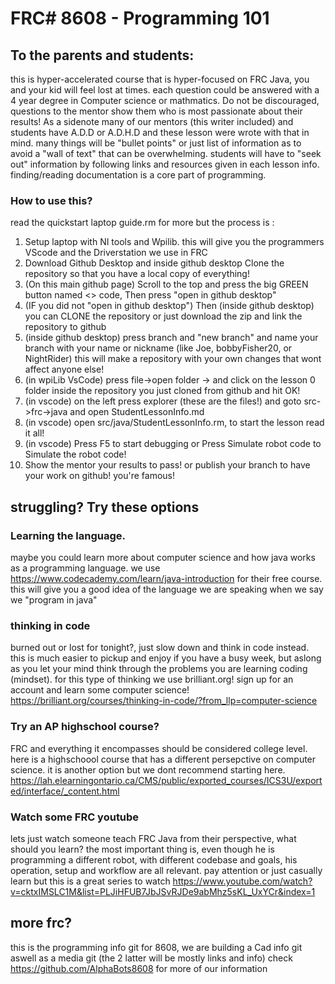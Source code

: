 # FRC# 8608 - Programming 101

## To the parents and students: 
this is hyper-accelerated course that is hyper-focused on FRC Java, you and your kid will feel lost at times. each question could be answered with a 4 year degree in Computer science or mathmatics. Do not be discouraged, questions to the mentor show them who is most passionate about their results! 
As a sidenote many of our mentors (this writer included) and students have A.D.D or A.D.H.D and these lesson were wrote with that in mind. many things will be "bullet points" or just list of information as to avoid a "wall of text" that can be overwhelming. students will have to "seek out" information by following links and resources given in each lesson info. finding/reading documentation is a core part of programming.

### How to use this? 
read the quickstart laptop guide.rm for more but the process is : 
 1. Setup laptop with NI tools and Wpilib. this will give you the programmers VScode and the Driverstation we use in FRC
 2. Download Github Desktop and inside github desktop Clone the repository so that you have a local copy of everything!
 2. (On this main github page) Scroll to the top and press the big GREEN button named <> code, Then press "open in github desktop"
 2. (IF you did not "open in github desktop") Then (inside github desktop) you can CLONE the repository or just download the zip and link the repository to github
 2. (inside github desktop) press branch and "new branch" and name your branch with your name or nickname (like Joe, bobbyFisher20, or NightRider) this will make a repository with your own changes that wont affect anyone else! 
 5. (in wpiLib VsCode) press file->open folder -> and click on the lesson 0 folder inside the repository you just cloned from github and hit OK!
 4. (in vscode) on the left press explorer (these are the files!) and goto src->frc->java and open StudentLessonInfo.md  
 5. (in vscode) open src/java/StudentLessonInfo.rm, to start the lesson read it all!
 6. (in vscode) Press F5 to start debugging or Press Simulate robot code to Simulate the robot code!
 7. Show the mentor your results to pass! or publish your branch to have your work on github! you're famous!

## struggling? Try these options

### Learning the language.
maybe you could learn more about computer science and how java works as a programming language. 
we use https://www.codecademy.com/learn/java-introduction for their free course. this will give you a good idea of the language we are speaking when we say we "program in java" 

### thinking in code
burned out or lost for tonight?, just slow down and think in code instead. this is much easier to pickup and enjoy if you have a busy week, but aslong as you let your mind think through the problems you are learning coding (mindset). for this type of thinking we use brilliant.org! sign up for an account and learn some computer science! https://brilliant.org/courses/thinking-in-code/?from_llp=computer-science

### Try an AP highschool course?
FRC and everything it encompasses should be considered college level. here is a highschoool course that has a different persepctive on computer science. it is another option but we dont recommend starting here. 
https://lah.elearningontario.ca/CMS/public/exported_courses/ICS3U/exported/interface/_content.html

### Watch some FRC youtube
lets just watch someone teach FRC Java from their perspective, what should you learn? the most important thing is, even though he is programming a different robot, with different codebase and goals, his operation, setup and workflow are all relevant. pay attention or just casually learn but this is a great series to watch
https://www.youtube.com/watch?v=cktxIMSLC1M&list=PLJiHFUB7JbJSvRJDe9abMhz5sKL_UxYCr&index=1


## more frc?
this is the programming info git for 8608, we are building a Cad info git aswell as a media git (the 2 latter will be mostly links and info) 
check https://github.com/AlphaBots8608 for more of our information


